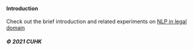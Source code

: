 
#### Introduction   

Check out the brief introduction and related experiments on [NLP in legal domain](https://github.com/muyun/dev.nllp/blob/master/docs/nllp-20210618.pdf) 
     
#####  &copy; 2021 CUHK 
